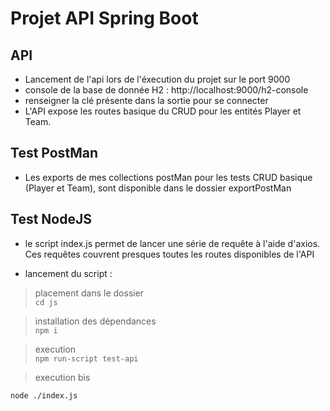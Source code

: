 # Projet API Spring Boot 

## API
- Lancement de l'api lors de l'éxecution du projet sur le port 9000
- console de la base de donnée H2 : http://localhost:9000/h2-console
- renseigner la clé présente dans la sortie pour se connecter
- L'API expose les routes basique du CRUD pour les entités Player et Team.

## Test PostMan
- Les exports de mes collections postMan pour les tests CRUD basique (Player et Team), sont disponible dans le dossier exportPostMan

## Test NodeJS
- le script index.js permet de lancer une série de requête à l'aide d'axios. Ces requêtes couvrent presques toutes les routes disponibles de l'API

- lancement du script :

>placement dans le dossier  
`cd js`  

>installation des dépendances  
`npm i`  

>execution  
`npm run-script test-api`  

>execution bis  
>
`node ./index.js`  
